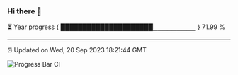### Hi there 👋

⏳ Year progress { █████████████████████▁▁▁▁▁▁▁▁▁ } 71.99 %

---

⏰ Updated on Wed, 20 Sep 2023 18:21:44 GMT

![Progress Bar CI](https://github.com/ZhaoGui/ZhaoGui/workflows/Progress%20Bar%20CI/badge.svg)

